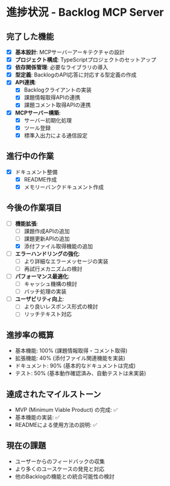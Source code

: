 # 進捗状況 - Backlog MCP Server

## 完了した機能
- [x] **基本設計**: MCPサーバーアーキテクチャの設計
- [x] **プロジェクト構成**: TypeScriptプロジェクトのセットアップ
- [x] **依存関係管理**: 必要なライブラリの導入
- [x] **型定義**: BacklogのAPI応答に対応する型定義の作成
- [x] **API連携**:
  - [x] Backlogクライアントの実装
  - [x] 課題情報取得APIの連携
  - [x] 課題コメント取得APIの連携
- [x] **MCPサーバー構築**:
  - [x] サーバー初期化処理
  - [x] ツール登録
  - [x] 標準入出力による通信設定

## 進行中の作業
- [x] ドキュメント整備
  - [x] README作成
  - [x] メモリーバンクドキュメント作成

## 今後の作業項目
- [ ] **機能拡張**:
  - [ ] 課題作成APIの追加
  - [ ] 課題更新APIの追加
  - [x] 添付ファイル取得機能の追加
- [ ] **エラーハンドリングの強化**:
  - [ ] より詳細なエラーメッセージの実装
  - [ ] 再試行メカニズムの検討
- [ ] **パフォーマンス最適化**:
  - [ ] キャッシュ機構の検討
  - [ ] バッチ処理の実装
- [ ] **ユーザビリティ向上**:
  - [ ] より良いレスポンス形式の検討
  - [ ] リッチテキスト対応

## 進捗率の概算
- 基本機能: 100% (課題情報取得・コメント取得)
- 拡張機能: 40% (添付ファイル関連機能を実装)
- ドキュメント: 90% (基本的なドキュメントは完成)
- テスト: 50% (基本動作確認済み、自動テストは未実装)

## 達成されたマイルストーン
- MVP (Minimum Viable Product) の完成: ✅
- 基本機能の実装: ✅
- READMEによる使用方法の説明: ✅

## 現在の課題
- ユーザーからのフィードバックの収集
- より多くのユースケースの発見と対応
- 他のBacklogの機能との統合可能性の検討

